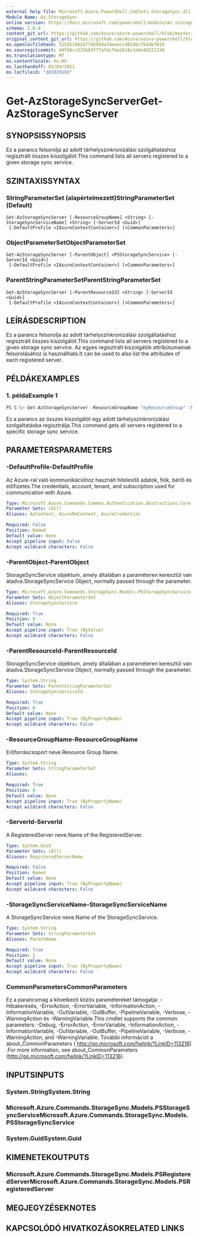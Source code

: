 ```yaml
---
external help file: Microsoft.Azure.PowerShell.Cmdlets.StorageSync.dll-Help.xml
Module Name: Az.StorageSync
online version: https://docs.microsoft.com/powershell/module/Az.storagesync/get-Azstoragesyncserver
schema: 2.0.0
content_git_url: https://github.com/Azure/azure-powershell/blob/master/src/StorageSync/StorageSync/help/Get-AzStorageSyncServer.md
original_content_git_url: https://github.com/Azure/azure-powershell/blob/master/src/StorageSync/StorageSync/help/Get-AzStorageSyncServer.md
ms.openlocfilehash: 525d51d62477db88da78eaecc482d6cf64dbf810
ms.sourcegitcommit: 4dfb0cc533b83f77afdcfbe2618c1e6c8d221330
ms.translationtype: MT
ms.contentlocale: hu-HU
ms.lasthandoff: 03/04/2021
ms.locfileid: "101929193"
---
```

# <span data-ttu-id="e34e2-101">Get-AzStorageSyncServer</span><span class="sxs-lookup"><span data-stu-id="e34e2-101">Get-AzStorageSyncServer</span></span>

## <span data-ttu-id="e34e2-102">SYNOPSIS</span><span class="sxs-lookup"><span data-stu-id="e34e2-102">SYNOPSIS</span></span>
<span data-ttu-id="e34e2-103">Ez a parancs felsorolja az adott tárhelyszinkronizálási szolgáltatáshoz regisztrált összes kiszolgálót.</span><span class="sxs-lookup"><span data-stu-id="e34e2-103">This command lists all servers registered to a given storage sync service.</span></span>

## <span data-ttu-id="e34e2-104">SZINTAXIS</span><span class="sxs-lookup"><span data-stu-id="e34e2-104">SYNTAX</span></span>

### <span data-ttu-id="e34e2-105">StringParameterSet (alapértelmezett)</span><span class="sxs-lookup"><span data-stu-id="e34e2-105">StringParameterSet (Default)</span></span>
```
Get-AzStorageSyncServer [-ResourceGroupName] <String> [-StorageSyncServiceName] <String> [-ServerId <Guid>]
 [-DefaultProfile <IAzureContextContainer>] [<CommonParameters>]
```

### <span data-ttu-id="e34e2-106">ObjectParameterSet</span><span class="sxs-lookup"><span data-stu-id="e34e2-106">ObjectParameterSet</span></span>
```
Get-AzStorageSyncServer [-ParentObject] <PSStorageSyncService> [-ServerId <Guid>]
 [-DefaultProfile <IAzureContextContainer>] [<CommonParameters>]
```

### <span data-ttu-id="e34e2-107">ParentStringParameterSet</span><span class="sxs-lookup"><span data-stu-id="e34e2-107">ParentStringParameterSet</span></span>
```
Get-AzStorageSyncServer [-ParentResourceId] <String> [-ServerId <Guid>]
 [-DefaultProfile <IAzureContextContainer>] [<CommonParameters>]
```

## <span data-ttu-id="e34e2-108">LEÍRÁS</span><span class="sxs-lookup"><span data-stu-id="e34e2-108">DESCRIPTION</span></span>
<span data-ttu-id="e34e2-109">Ez a parancs felsorolja az adott tárhelyszinkronizálási szolgáltatáshoz regisztrált összes kiszolgálót.</span><span class="sxs-lookup"><span data-stu-id="e34e2-109">This command lists all servers registered to a given storage sync service.</span></span> <span data-ttu-id="e34e2-110">Az egyes regisztrált kiszolgálók attribútumainak felsorolásához is használható.</span><span class="sxs-lookup"><span data-stu-id="e34e2-110">It can be used to also list the attributes of each registered server.</span></span>

## <span data-ttu-id="e34e2-111">PÉLDÁK</span><span class="sxs-lookup"><span data-stu-id="e34e2-111">EXAMPLES</span></span>

### <span data-ttu-id="e34e2-112">1. példa</span><span class="sxs-lookup"><span data-stu-id="e34e2-112">Example 1</span></span>
```powershell
PS C:\> Get-AzStorageSyncServer -ResourceGroupName "myResourceGroup" -StorageSyncServiceName "myStorageSyncServiceName"
```

<span data-ttu-id="e34e2-113">Ez a parancs az összes kiszolgálót egy adott tárhelyszinkronizálási szolgáltatásba regisztrálja.</span><span class="sxs-lookup"><span data-stu-id="e34e2-113">This command gets all servers registered to a specific storage sync service.</span></span>

## <span data-ttu-id="e34e2-114">PARAMETERS</span><span class="sxs-lookup"><span data-stu-id="e34e2-114">PARAMETERS</span></span>

### <span data-ttu-id="e34e2-115">-DefaultProfile</span><span class="sxs-lookup"><span data-stu-id="e34e2-115">-DefaultProfile</span></span>
<span data-ttu-id="e34e2-116">Az Azure-ral való kommunikációhoz használt hitelesítő adatok, fiók, bérlő és előfizetés.</span><span class="sxs-lookup"><span data-stu-id="e34e2-116">The credentials, account, tenant, and subscription used for communication with Azure.</span></span>

```yaml
Type: Microsoft.Azure.Commands.Common.Authentication.Abstractions.Core.IAzureContextContainer
Parameter Sets: (All)
Aliases: AzContext, AzureRmContext, AzureCredential

Required: False
Position: Named
Default value: None
Accept pipeline input: False
Accept wildcard characters: False
```

### <span data-ttu-id="e34e2-117">-ParentObject</span><span class="sxs-lookup"><span data-stu-id="e34e2-117">-ParentObject</span></span>
<span data-ttu-id="e34e2-118">StorageSyncService objektum, amely általában a paraméteren keresztül van átadva.</span><span class="sxs-lookup"><span data-stu-id="e34e2-118">StorageSyncService Object, normally passed through the parameter.</span></span>

```yaml
Type: Microsoft.Azure.Commands.StorageSync.Models.PSStorageSyncService
Parameter Sets: ObjectParameterSet
Aliases: StorageSyncService

Required: True
Position: 0
Default value: None
Accept pipeline input: True (ByValue)
Accept wildcard characters: False
```

### <span data-ttu-id="e34e2-119">-ParentResourceId</span><span class="sxs-lookup"><span data-stu-id="e34e2-119">-ParentResourceId</span></span>
<span data-ttu-id="e34e2-120">StorageSyncService objektum, amely általában a paraméteren keresztül van átadva.</span><span class="sxs-lookup"><span data-stu-id="e34e2-120">StorageSyncService Object, normally passed through the parameter.</span></span>

```yaml
Type: System.String
Parameter Sets: ParentStringParameterSet
Aliases: StorageSyncServiceId

Required: True
Position: 0
Default value: None
Accept pipeline input: True (ByPropertyName)
Accept wildcard characters: False
```

### <span data-ttu-id="e34e2-121">-ResourceGroupName</span><span class="sxs-lookup"><span data-stu-id="e34e2-121">-ResourceGroupName</span></span>
<span data-ttu-id="e34e2-122">Erőforráscsoport neve.</span><span class="sxs-lookup"><span data-stu-id="e34e2-122">Resource Group Name.</span></span>

```yaml
Type: System.String
Parameter Sets: StringParameterSet
Aliases:

Required: True
Position: 0
Default value: None
Accept pipeline input: True (ByPropertyName)
Accept wildcard characters: False
```

### <span data-ttu-id="e34e2-123">-ServerId</span><span class="sxs-lookup"><span data-stu-id="e34e2-123">-ServerId</span></span>
<span data-ttu-id="e34e2-124">A RegisteredServer neve.</span><span class="sxs-lookup"><span data-stu-id="e34e2-124">Name of the RegisteredServer.</span></span>

```yaml
Type: System.Guid
Parameter Sets: (All)
Aliases: RegisteredServerName

Required: False
Position: Named
Default value: None
Accept pipeline input: True (ByPropertyName)
Accept wildcard characters: False
```

### <span data-ttu-id="e34e2-125">-StorageSyncServiceName</span><span class="sxs-lookup"><span data-stu-id="e34e2-125">-StorageSyncServiceName</span></span>
<span data-ttu-id="e34e2-126">A StorageSyncService neve.</span><span class="sxs-lookup"><span data-stu-id="e34e2-126">Name of the StorageSyncService.</span></span>

```yaml
Type: System.String
Parameter Sets: StringParameterSet
Aliases: ParentName

Required: True
Position: 1
Default value: None
Accept pipeline input: True (ByPropertyName)
Accept wildcard characters: False
```

### <span data-ttu-id="e34e2-127">CommonParameters</span><span class="sxs-lookup"><span data-stu-id="e34e2-127">CommonParameters</span></span>
<span data-ttu-id="e34e2-128">Ez a parancsmag a következő közös paramétereket támogatja: -Hibakeresés, -ErrorAction, -ErrorVariable, -InformationAction, -InformationVariable, -OutVariable, -OutBuffer, -PipelineVariable, -Verbose, -WarningAction és -WarningVariable.</span><span class="sxs-lookup"><span data-stu-id="e34e2-128">This cmdlet supports the common parameters: -Debug, -ErrorAction, -ErrorVariable, -InformationAction, -InformationVariable, -OutVariable, -OutBuffer, -PipelineVariable, -Verbose, -WarningAction, and -WarningVariable.</span></span> <span data-ttu-id="e34e2-129">További információt a about_CommonParameters ( http://go.microsoft.com/fwlink/?LinkID=113216) .</span><span class="sxs-lookup"><span data-stu-id="e34e2-129">For more information, see about_CommonParameters (http://go.microsoft.com/fwlink/?LinkID=113216).</span></span>

## <span data-ttu-id="e34e2-130">INPUTS</span><span class="sxs-lookup"><span data-stu-id="e34e2-130">INPUTS</span></span>

### <span data-ttu-id="e34e2-131">System.String</span><span class="sxs-lookup"><span data-stu-id="e34e2-131">System.String</span></span>

### <span data-ttu-id="e34e2-132">Microsoft.Azure.Commands.StorageSync.Models.PSStorageSyncService</span><span class="sxs-lookup"><span data-stu-id="e34e2-132">Microsoft.Azure.Commands.StorageSync.Models.PSStorageSyncService</span></span>

### <span data-ttu-id="e34e2-133">System.Guid</span><span class="sxs-lookup"><span data-stu-id="e34e2-133">System.Guid</span></span>

## <span data-ttu-id="e34e2-134">KIMENETEK</span><span class="sxs-lookup"><span data-stu-id="e34e2-134">OUTPUTS</span></span>

### <span data-ttu-id="e34e2-135">Microsoft.Azure.Commands.StorageSync.Models.PSRegisteredServer</span><span class="sxs-lookup"><span data-stu-id="e34e2-135">Microsoft.Azure.Commands.StorageSync.Models.PSRegisteredServer</span></span>

## <span data-ttu-id="e34e2-136">MEGJEGYZÉSEK</span><span class="sxs-lookup"><span data-stu-id="e34e2-136">NOTES</span></span>

## <span data-ttu-id="e34e2-137">KAPCSOLÓDÓ HIVATKOZÁSOK</span><span class="sxs-lookup"><span data-stu-id="e34e2-137">RELATED LINKS</span></span>
